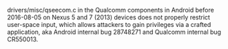drivers/misc/qseecom.c in the Qualcomm components in Android before 2016-08-05 on Nexus 5 and 7 (2013) devices does not properly restrict user-space input, which allows attackers to gain privileges via a crafted application, aka Android internal bug 28748271 and Qualcomm internal bug CR550013.